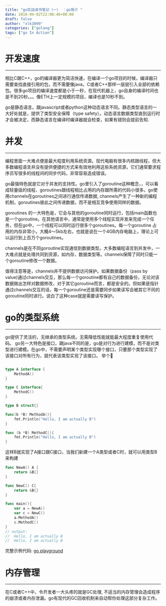 ```yaml
---
title: "go实战读书笔记（一） ：go简介 "
date: 2018-04-02T22:08:46+08:00
draft: false
author: "xlk3099"
categories: ["golang"]
tags: ["go In Action"]
---
```


# 开发速度
---
相比C跟C++，go的编译器更为简洁快速，在编译一个go项目的时候，编译器只需要查找直接引用的包，而不需要像java，C或者C++那样一层层引入全部的依赖包。很多go项目的编译速度都是小于一秒，在现代机器上，go自身的编译时间也是不到20秒。。。像ETH上一定规模的项目，编译也是10秒不到。

go是静态语言。跟javascript或者python这种动态语言不同。静态类型语言的一大好处就是，提供了类型安全保障（type safety）。动态语言数据类型直到运行时才会被决定，而静态语言在编译时编译器就会检查，如果有错则会提前告知.

# 并发
---
编程里面一大难点便是最大程度利用系统资源。现代电脑有很多内核跟线程，但大多数编程语言并没有提供便捷的方式来有效地利用这些系统资源，它们通常要求程序员写很多的线程间的同步代码，非常容易造成错误。

go最强特色就是它对于并发的支持性。go里引入了goroutine这种概念，，可以看成轻量级的线程、goroutines跟线程相比占用的内存跟所需的代码小很多。go使用channels在goroutines之间进行通信传递数据, channels产生了一种新的编程机制，goroutines彼此之间传递数据，而不是相互竞争使用同样的数据。

goroutines 的一大特色是，它会与其他的goroutine同时运行，包括main函数也是一个goroutine。在其他语言中，通常是使用多个线程实现并发来完成一个任务，但在go中，一个线程可以同时运行很多个goroutines。每一个goroutine 占用的内存非常小，大概4～5kb左右，也就是说在一个4GB内存电脑上，理论上可以运行到上百万个goroutines。

channels是在不同goroutine实现通信到数据类型。大多数编程语言到并发中，一大难点就是处理共同到资源，如内存，数据类型等。channels保障了同时只能一个goroutine修改一个数据。

值得注意等是，channels并不提供数据访问保护。如果数据备份（pass by value)通过channels交互，那么每一个goroutine都有自己的数据备份，无论对该数据做出怎样对数据修改，对于其它goroutine而言，都是安全的。但如果是指针通过channels交互的话，每一个goroutine还是需要同步如果读写会被其它不同的goroutine同时进行。说白了这种case就是需要读写保护。

# go的类型系统
---
go提供了灵活的，无继承的类型系统。无需降低性能就能最大程度重复使用代码。
go另一大特色是接口，跟java不同的是，go是对行为进行建模，而不是对类型进行建模。在go中，不需要声明某个类型实现哪个接口，只要那个类型实现了该接口对所有行为，就代表该类型实现了该接口。
举个🌰

```go

type A interface {
    MethodA()
}

type C interface{
    MethodC()
}

type B struct{}

func(b *B) MethodA(){
    fmt.Println("Hello, I am actually B")
}

func (b *B) MethodC(){
    fmt.Println("Hello, I am actually B")
}
```
这样B就实现了A接口跟C接口，当我们新建一个A类型或者C时，就可以用类型B来构建

```go
func NewA() A {
    return &B{}
}

func NewC() C{
    return &B{}
}

func main(){
    var a = NewA()
    var c = NewC()
    a.MethodA()
    c.MethodC()
}
// output:
//  Hello, I am actually B
//  Hello, I am actually B
```
完整示例代码: [go playground](https://play.golang.org/p/ZG12dM52qlM)

# 内存管理
---
在C或者C++中，令开发者一大头疼的就是GC处理, 不适当的内存管理会造成程序的崩溃或者内存泄漏。go有现代的GC回收机制来自动帮你处理这部分复杂工作。